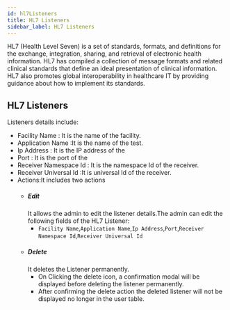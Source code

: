 ```yaml
---
id: hl7Listeners
title: HL7 Listeners
sidebar_label: HL7 Listeners
---
```


HL7 (Health Level Seven) is a set of standards, formats, and definitions for the exchange, integration, sharing, and retrieval of electronic health information. HL7 has compiled a collection of message formats and related clinical standards that define an ideal presentation of clinical information. HL7 also promotes global interoperability in healthcare IT by providing guidance about how to implement its standards.

## HL7 Listeners

Listeners details include:

- Facility Name : It is the name of the facility.
- Application Name :It is the name of the test.
- Ip Address : It is the IP address of the 
- Port : It is the port of the 
- Receiver Namespace Id : It is the namespace Id of the receiver.
- Receiver Universal Id :It is universal Id of the receiver.
- Actions:It includes two actions
  - ##### Edit
    It allows the admin to edit the listener details.The admin can edit the following fields of the HL7 Listener:
    - `Facility Name`,`Application Name`,`Ip Address`,`Port`,`Receiver Namespace Id`,`Receiver Universal Id`
  - ##### Delete
    It deletes the Listener permanently.
    - On Clicking the delete icon, a confirmation modal will be displayed before deleting the listener permanently.
    - After confirming the delete action the deleted listener will not be displayed no longer in the user table.